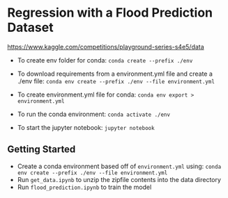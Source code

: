 # Regression with a Flood Prediction Dataset

https://www.kaggle.com/competitions/playground-series-s4e5/data


- To create env folder for conda:
```conda create --prefix ./env```

- To download requirements from a environment.yml file and create a ./env file:
```conda env create --prefix ./env --file environment.yml```

- To create environment.yml file for conda:
```conda env export > environment.yml```

- To run the conda environment:
```conda activate ./env```

- To start the jupyter notebook:
```jupyter notebook```

## Getting Started
- Create a conda environment based off of ```environment.yml``` using: 
```conda env create --prefix ./env --file environment.yml```
- Run ```get_data.ipynb``` to unzip the zipfile contents into the data directory
- Run ```flood_prediction.ipynb``` to train the model